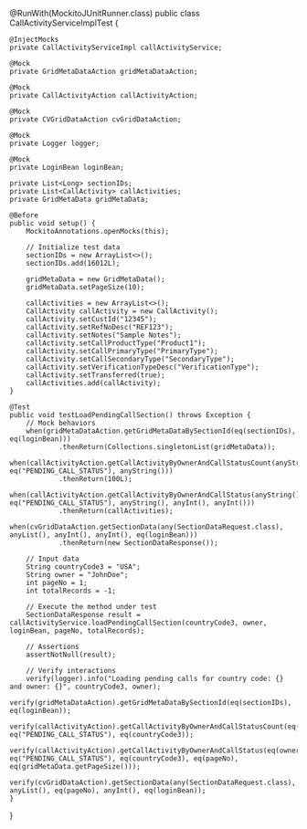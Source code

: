 @RunWith(MockitoJUnitRunner.class)
public class CallActivityServiceImplTest {

    @InjectMocks
    private CallActivityServiceImpl callActivityService;

    @Mock
    private GridMetaDataAction gridMetaDataAction;

    @Mock
    private CallActivityAction callActivityAction;

    @Mock
    private CVGridDataAction cvGridDataAction;

    @Mock
    private Logger logger;

    @Mock
    private LoginBean loginBean;

    private List<Long> sectionIDs;
    private List<CallActivity> callActivities;
    private GridMetaData gridMetaData;

    @Before
    public void setup() {
        MockitoAnnotations.openMocks(this);

        // Initialize test data
        sectionIDs = new ArrayList<>();
        sectionIDs.add(16012L);

        gridMetaData = new GridMetaData();
        gridMetaData.setPageSize(10);

        callActivities = new ArrayList<>();
        CallActivity callActivity = new CallActivity();
        callActivity.setCustId("12345");
        callActivity.setRefNoDesc("REF123");
        callActivity.setNotes("Sample Notes");
        callActivity.setCallProductType("Product1");
        callActivity.setCallPrimaryType("PrimaryType");
        callActivity.setCallSecondaryType("SecondaryType");
        callActivity.setVerificationTypeDesc("VerificationType");
        callActivity.setTransferred(true);
        callActivities.add(callActivity);
    }

    @Test
    public void testLoadPendingCallSection() throws Exception {
        // Mock behaviors
        when(gridMetaDataAction.getGridMetaDataBySectionId(eq(sectionIDs), eq(loginBean)))
                .thenReturn(Collections.singletonList(gridMetaData));
        when(callActivityAction.getCallActivityByOwnerAndCallStatusCount(anyString(), eq("PENDING_CALL_STATUS"), anyString()))
                .thenReturn(100L);
        when(callActivityAction.getCallActivityByOwnerAndCallStatus(anyString(), eq("PENDING_CALL_STATUS"), anyString(), anyInt(), anyInt()))
                .thenReturn(callActivities);
        when(cvGridDataAction.getSectionData(any(SectionDataRequest.class), anyList(), anyInt(), anyInt(), eq(loginBean)))
                .thenReturn(new SectionDataResponse());

        // Input data
        String countryCode3 = "USA";
        String owner = "JohnDoe";
        int pageNo = 1;
        int totalRecords = -1;

        // Execute the method under test
        SectionDataResponse result = callActivityService.loadPendingCallSection(countryCode3, owner, loginBean, pageNo, totalRecords);

        // Assertions
        assertNotNull(result);

        // Verify interactions
        verify(logger).info("Loading pending calls for country code: {} and owner: {}", countryCode3, owner);
        verify(gridMetaDataAction).getGridMetaDataBySectionId(eq(sectionIDs), eq(loginBean));
        verify(callActivityAction).getCallActivityByOwnerAndCallStatusCount(eq(owner), eq("PENDING_CALL_STATUS"), eq(countryCode3));
        verify(callActivityAction).getCallActivityByOwnerAndCallStatus(eq(owner), eq("PENDING_CALL_STATUS"), eq(countryCode3), eq(pageNo), eq(gridMetaData.getPageSize()));
        verify(cvGridDataAction).getSectionData(any(SectionDataRequest.class), anyList(), eq(pageNo), anyInt(), eq(loginBean));
    }
}
